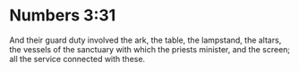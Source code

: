 # Numbers 3:31

And their guard duty involved the ark, the table, the lampstand, the altars, the vessels of the sanctuary with which the priests minister, and the screen; all the service connected with these.
